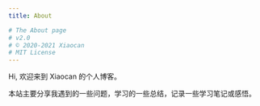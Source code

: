 ```yaml
---
title: About

# The About page
# v2.0
# © 2020-2021 Xiaocan
# MIT License
---
```


Hi, 欢迎来到 Xiaocan 的个人博客。

本站主要分享我遇到的一些问题，学习的一些总结，记录一些学习笔记或感悟。

